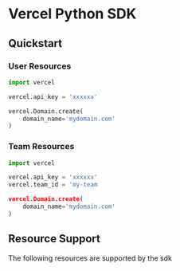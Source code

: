 # Vercel Python SDK

## Quickstart

### User Resources

```python
import vercel

vercel.api_key = 'xxxxxx'

vercel.Domain.create(
    domain_name='mydomain.com'
)
```

### Team Resources

```python
import vercel

vercel.api_key = 'xxxxxx'
vercel.team_id = 'my-team

vercel.Domain.create(
    domain_name='mydomain.com'
)
```

## Resource Support

The following resources are supported by the sdk

